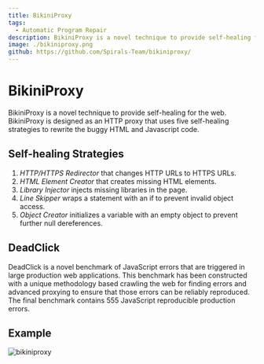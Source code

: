 ```yaml
---
title: BikiniProxy
tags:
  - Automatic Program Repair
description: BikiniProxy is a novel technique to provide self-healing for the web. BikiniProxy is designed as an HTTP proxy that uses five self-healing strategies to rewrite the buggy HTML and Javascript code.
image: ./bikiniproxy.png
github: https://github.com/Spirals-Team/bikiniproxy/
---
```


# BikiniProxy 

BikiniProxy is a novel technique to provide self-healing for the web.
BikiniProxy is designed as an HTTP proxy that uses five self-healing strategies to rewrite the buggy HTML and Javascript code.

## Self-healing Strategies

1. *HTTP/HTTPS Redirector* that changes HTTP URLs to HTTPS URLs.
2. *HTML Element Creator* that creates missing HTML elements.
3. *Library Injector* injects missing libraries in the page.
4. *Line Skipper* wraps a statement with an if to prevent invalid object access.
5. *Object Creator* initializes a variable with an empty object to prevent further null dereferences.

## DeadClick

DeadClick is a novel benchmark of JavaScript errors that are triggered in large production web applications.
This benchmark has been constructed with a unique methodology based crawling the web for finding errors and advanced proxying to ensure that those errors can be reliably reproduced.
The final benchmark contains 555 JavaScript reproducible production errors.


## Example 

![bikiniproxy](https://user-images.githubusercontent.com/5577568/37277161-3516e9a4-25e4-11e8-9f15-9eb08047b6fb.gif)


